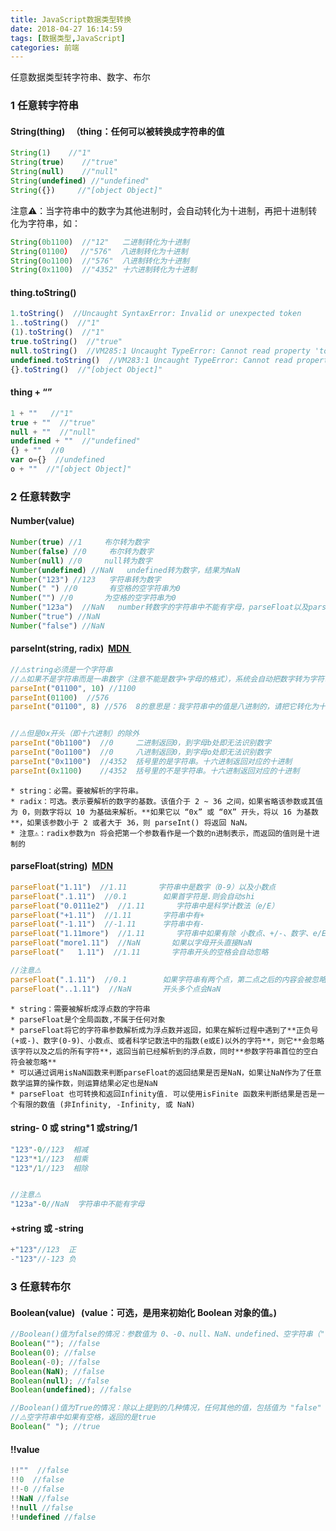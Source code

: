 ```yaml
---
title: JavaScript数据类型转换
date: 2018-04-27 16:14:59
tags: [数据类型,JavaScript]
categories: 前端
---
```


任意数据类型转字符串、数字、布尔
<escape><!-- more --></escape>
### 1  任意转字符串
#### String(thing)   （thing：任何可以被转换成字符串的值
```javascript
String(1)    //"1"
String(true)    //"true"
String(null)    //"null"
String(undefined) //"undefined"
String({})     //"[object Object]"
```
注意⚠️：当字符串中的数字为其他进制时，会自动转化为十进制，再把十进制转化为字符串，如：
```javascript
String(0b1100)  //"12"   二进制转化为十进制
String(01100）  //"576"  八进制转化为十进制
String(0o1100)  //"576"  八进制转化为十进制
String(0x1100)  //"4352" 十六进制转化为十进制
```
#### thing.toString()
```javascript
1.toString()  //Uncaught SyntaxError: Invalid or unexpected token
1..toString()  //"1" 
(1).toString()  //"1" 
true.toString()  //"true"
null.toString()  //VM285:1 Uncaught TypeError: Cannot read property 'toString' of null at <anonymous>:1:6
undefined.toString()  //VM283:1 Uncaught TypeError: Cannot read property 'toString' of undefined at <anonymous>:1:11
{}.toString()  //"[object Object]"
```
#### thing + “”
```javascript
1 + ""   //"1"
true + ""  //"true"
null + ""  //"null"
undefined + ""  //"undefined"
{} + ""  //0
var o={}  //undefined
o + ""  //"[object Object]"
```

### 2  任意转数字
#### Number(value)
```javascript
Number(true) //1     布尔转为数字
Number(false) //0     布尔转为数字
Number(null) //0     null转为数字
Number(undefined) //NaN   undefined转为数字，结果为NaN 
Number("123") //123   字符串转为数字
Number(" ") //0       有空格的空字符串为0
Number("") //0       为空格的空字符串为0
Number("123a")  //NaN   number转数字的字符串中不能有字母，parseFloat以及parseInt的中间可以有字母，但是开头不能有
Number("true") //NaN
Number("false") //NaN
```
#### parseInt(string, radix)  [MDN ](https://developer.mozilla.org/zh-CN/docs/Web/JavaScript/Reference/Global_Objects/parseInt) 
```javascript
//⚠️string必须是一个字符串
//⚠️如果不是字符串而是一串数字（注意不能是数字+字母的格式），系统会自动把数字转为字符串，parseInt(01100)相当于是parseInt(String(01100))，由于01100是0开头，是一个八进制，String(01100)会把进制度转化为十进制再转为字符串，即相当于是parseInt("576")
parseInt("01100", 10) //1100      
parseInt(01100)  //576        
parseInt("01100", 8) //576  8的意思是：我字符串中的值是八进制的，请把它转化为十进制


//⚠️但是0x开头（即十六进制）的除外
parseInt("0b1100")  //0     二进制返回0，到字母b处即无法识别数字
parseInt("0o1100")  //0     八进制返回0，到字母o处即无法识别数字
parseInt("0x1100")  //4352  括号里的是字符串。十六进制返回对应的十进制
parseInt(0x1100)    //4352  括号里的不是字符串。十六进制返回对应的十进制
```
	* string：必需。要被解析的字符串。
	* radix：可选。表示要解析的数字的基数。该值介于 2 ~ 36 之间，如果省略该参数或其值为 0，则数字将以 10 为基础来解析。**如果它以 “0x” 或 “0X” 开头，将以 16 为基数**，如果该参数小于 2 或者大于 36，则 parseInt() 将返回 NaN。　　
	* 注意⚠️：radix参数为n 将会把第一个参数看作是一个数的n进制表示，而返回的值则是十进制的

#### parseFloat(string)  [MDN](https://developer.mozilla.org/zh-CN/docs/Web/JavaScript/Reference/Global_Objects/parseFloat) 
```javascript
parseFloat("1.11")  //1.11       字符串中是数字（0-9）以及小数点
parseFloat(".1.11")  //0.1        如果首字符是.则会自动shi
parseFloat("0.0111e2")  //1.11       字符串中是科学计数法（e/E）
parseFloat("+1.11")  //1.11       字符串中有+
parseFloat("-1.11")  //-1.11      字符串中有-
parseFloat("1.11more")  //1.11       字符串中如果有除 小数点、+/-、数字、e/E  的字符，它以及之后的字符都会被忽略
parseFloat("more1.11")  //NaN       如果以字母开头直接NaN
parseFloat("   1.11")  //1.11       字符串开头的空格会自动忽略

//注意⚠️
parseFloat(".1.11")  //0.1        如果字符串有两个点，第二点之后的内容会被忽略掉
parseFloat("..1.11")  //NaN       开头多个点会NaN
```
	* string：需要被解析成浮点数的字符串　　　　
	* parseFloat是个全局函数,不属于任何对象　　
	* parseFloat将它的字符串参数解析成为浮点数并返回，如果在解析过程中遇到了**正负号(+或-)、数字(0-9)、小数点、或者科学记数法中的指数(e或E)以外的字符**，则它**会忽略该字符以及之后的所有字符**，返回当前已经解析到的浮点数，同时**参数字符串首位的空白符会被忽略** 　　
	* 可以通过调用isNaN函数来判断parseFloat的返回结果是否是NaN，如果让NaN作为了任意数学运算的操作数，则运算结果必定也是NaN　　
	* parseFloat 也可转换和返回Infinity值. 可以使用isFinite 函数来判断结果是否是一个有限的数值 (非Infinity, -Infinity, 或 NaN)　
	
#### string- 0 或 string*1 或string/1　
```javascript
"123"-0//123  相减
"123"*1//123  相乘
"123"/1//123  相除


//注意⚠️
"123a"-0//NaN  字符串中不能有字母　
```

#### +string 或 -string
```javascript
+"123"//123  正
-"123"//-123 负
```

### 3  任意转布尔
#### Boolean(value)   (value：可选，是用来初始化 Boolean 对象的值。)
```javascript
//Boolean()值为false的情况：参数值为 0、-0、null、NaN、undefined、空字符串（""），或者传入的参数为 DOM 对象的 document.all 时
Boolean(""); //false 
Boolean(0); //false
Boolean(-0); //false
Boolean(NaN); //false
Boolean(null); //false 
Boolean(undefined); //false 

//Boolean()值为True的情况：除以上提到的几种情况，任何其他的值，包括值为 "false" 的字符串和任何对象，都会创建一个值为 true 的 Boolean 对象。
//⚠️空字符串中如果有空格，返回的是true
Boolean(" "); //true
```
#### !!value
```javascript
!!""  //false
!!0  //false
!!-0 //false
!!NaN //false
!!null //false
!!undefined //false
```